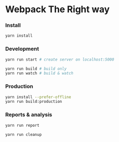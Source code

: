 # Webpack The Right way


### Install

```bash
yarn install
```

### Development

```bash
yarn run start # create server on localhost:5000
```

```bash
yarn run build # build only
yarn run watch # build & watch
```


### Production

```bash
yarn install --prefer-offline
yarn run build:production
```

### Reports & analysis

```bash
yarn run report
```

```bash
yarn run cleanup
```